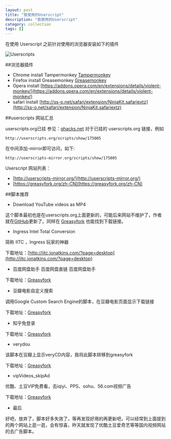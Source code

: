 ```yaml
---
layout: post
title: "我使用的Userscript"
description: "我使用的Userscript"
category: collection
tags: []
---
```



在使用 Userscript 之前针对使用的浏览器安装如下的插件

![Userscripts](https://lh3.googleusercontent.com/-X8VcfS3BJ_A/VcC4uFGFI9I/AAAAAAAAyk8/ui5CcL9eU2g/s640-Ic42/chrome%252520firefox%252520userscripts.png)

##浏览器插件

- Chrome install Tampermonkey [Tampermonkey](https://chrome.google.com/webstore/detail/tampermonkey/dhdgffkkebhmkfjojejmpbldmpobfkfo)
- Firefox install Greasemonkey [Greasemonkey](https://addons.mozilla.org/en-US/firefox/addon/greasemonkey/)
- Opera install [https://addons.opera.com/en/extensions/details/violent-monkey/](https://addons.opera.com/en/extensions/details/violent-monkey/)
- safari install [http://ss-o.net/safari/extension/NinjaKit.safariextz](http://ss-o.net/safari/extension/NinjaKit.safariextz)


##userscripts 网站汇总

userscripts.org已挂 参见：[ghacks.net](http://www.ghacks.net/2014/05/09/userscripts-org-good-alternatives/) 对于已挂的 userscripts.org 链接，例如

    http://userscripts.org/scripts/show/175005

在中间添加-mirror即可访问，如下:

    http://userscripts-mirror.org/scripts/show/175005

Userscript 网站列表：

- [http://userscripts-mirror.org/](http://userscripts-mirror.org/)
- [https://greasyfork.org/zh-CN](https://greasyfork.org/zh-CN)

##脚本推荐

- Download YouTube videos as MP4

这个脚本最初也是在userscripts.org上面更新的，可能后来网站不维护了，作者就在[GitHub](https://github.com/gantt/downloadyoutube)更新了。同样在 [Greasyfork](https://greasyfork.org/en/scripts/1317-download-youtube-videos-as-mp4) 也能找到下载链接。

- Ingress Intel Total Conversion

简称 IITC ，Ingress 玩家的神器

下载地址：[http://iitc.jonatkins.com/?page=desktop](http://iitc.jonatkins.com/?page=desktop)

- 百度网盘助手 百度网盘直链 百度网盘助手

下载地址：[Greasyfork](https://greasyfork.org/en/scripts/986-%E7%99%BE%E5%BA%A6%E7%BD%91%E7%9B%98%E5%8A%A9%E6%89%8B)

- 豆瓣电影自定义搜索

调用Google Custom Search Engine的脚本，在豆瓣电影页面显示下载链接

下载地址：[Greasyfork](https://greasyfork.org/zh-CN/scripts/7915-movie-cse-for-douban)

- 知乎免登录

下载地址：[Greasyfork](https://greasyfork.org/zh-CN/scripts/6489-zhihu-visitor)

- verydou

该脚本在豆瓣上显示veryCD内容，我将此脚本转移到greasyfork

下载地址：[Greasyfork](https://greasyfork.org/en/scripts/7916-verydou)

- vipVideos_skipAd

优酷、土豆VIP免费看，去iqiyi、PPS、sohu、56.com视频广告

下载地址：[Greasyfork](https://greasyfork.org/scripts/8561)

- 最后

好吧，放弃了，脚本好多失效了，等再发现好用的再更新吧，可以经常到上面提到的两个网站上逛一逛，会有惊喜，昨天就发现了优酷土豆爱奇艺等等国内视频网站的去广告脚本。

